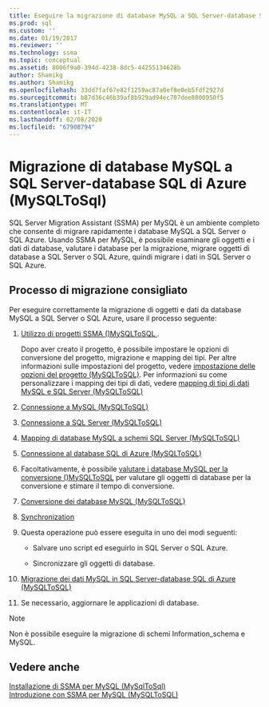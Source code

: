 ```yaml
---
title: Eseguire la migrazione di database MySQL a SQL Server-database SQL di Azure | Microsoft Docs
ms.prod: sql
ms.custom: ''
ms.date: 01/19/2017
ms.reviewer: ''
ms.technology: ssma
ms.topic: conceptual
ms.assetid: 8006f9a0-394d-4238-8dc5-44255134628b
author: Shamikg
ms.author: Shamikg
ms.openlocfilehash: 33dd7faf67e82f1259ac87a0ef8e0eb5fdf2927d
ms.sourcegitcommit: b87d36c46b39af8b929ad94ec707dee8800950f5
ms.translationtype: MT
ms.contentlocale: it-IT
ms.lasthandoff: 02/08/2020
ms.locfileid: "67908794"
---
```

# <a name="migrating-mysql-databases-to-sql-server---azure-sql-db-mysqltosql"></a>Migrazione di database MySQL a SQL Server-database SQL di Azure (MySQLToSql)
SQL Server Migration Assistant (SSMA) per MySQL è un ambiente completo che consente di migrare rapidamente i database MySQL a SQL Server o SQL Azure. Usando SSMA per MySQL, è possibile esaminare gli oggetti e i dati di database, valutare i database per la migrazione, migrare oggetti di database a SQL Server o SQL Azure, quindi migrare i dati in SQL Server o SQL Azure.  
  
## <a name="recommended-migration-process"></a>Processo di migrazione consigliato  
Per eseguire correttamente la migrazione di oggetti e dati da database MySQL a SQL Server o SQL Azure, usare il processo seguente:  
  
1.  [Utilizzo di progetti SSMA &#40;&#41;MySQLToSQL ](../../ssma/mysql/working-with-ssma-projects-mysqltosql.md).  
  
    Dopo aver creato il progetto, è possibile impostare le opzioni di conversione del progetto, migrazione e mapping dei tipi. Per altre informazioni sulle impostazioni del progetto, vedere [impostazione delle opzioni del progetto &#40;MySQLToSQL&#41;](../../ssma/mysql/setting-project-options-mysqltosql.md). Per informazioni su come personalizzare i mapping dei tipi di dati, vedere [mapping di tipi di dati MySQL e SQL Server &#40;MySQLToSQL&#41;](../../ssma/mysql/mapping-mysql-and-sql-server-data-types-mysqltosql.md)  
  
2.  [Connessione a MySQL &#40;MySQLToSQL&#41;](../../ssma/mysql/connecting-to-mysql-mysqltosql.md)  
  
3.  [Connessione a SQL Server &#40;MySQLToSQL&#41;](../../ssma/mysql/connecting-to-sql-server-mysqltosql.md)  
  
4.  [Mapping di database MySQL a schemi SQL Server &#40;MySQLToSQL&#41;](../../ssma/mysql/mapping-mysql-databases-to-sql-server-schemas-mysqltosql.md)  
  
5.  [Connessione al database SQL di Azure &#40;MySQLToSQL&#41;](../../ssma/mysql/connecting-to-azure-sql-db-mysqltosql.md)  
  
6.  Facoltativamente, è possibile [valutare i database MySQL per la conversione &#40;&#41;MySQLToSQL](../../ssma/mysql/assessing-mysql-databases-for-conversion-mysqltosql.md) per valutare gli oggetti di database per la conversione e stimare il tempo di conversione.  
  
7.  [Conversione dei database MySQL &#40;MySQLToSQL&#41;](../../ssma/mysql/converting-mysql-databases-mysqltosql.md)  
  
8.  [Synchronization](loading-converted-database-objects-into-sql-server-mysqltosql.md)  
  
9. Questa operazione può essere eseguita in uno dei modi seguenti:  
  
    -   Salvare uno script ed eseguirlo in SQL Server o SQL Azure.  
  
    -   Sincronizzare gli oggetti di database.  
  
10. [Migrazione dei dati MySQL in SQL Server-database SQL di Azure &#40;MySQLToSQL&#41;](../../ssma/mysql/migrating-mysql-data-into-sql-server-azure-sql-db-mysqltosql.md)  
  
11. Se necessario, aggiornare le applicazioni di database.  
  
> [!NOTE]  
> Non è possibile eseguire la migrazione di schemi Information_schema e MySQL.  
  
## <a name="see-also"></a>Vedere anche  
[Installazione di SSMA per MySQL &#40;MySqlToSql&#41;](../../ssma/mysql/installing-ssma-for-mysql-mysqltosql.md)  
[Introduzione con SSMA per MySQL &#40;MySQLToSQL&#41;](../../ssma/mysql/getting-started-with-ssma-for-mysql-mysqltosql.md)  
  
